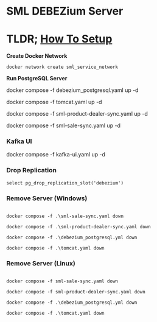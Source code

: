 # SML DEBEZium Server

# TLDR; [How To Setup](setup.md)

**Create Docker Network**
```
docker network create sml_service_network
```

**Run PostgreSQL Server**

docker compose -f debezium_postgresql.yaml up -d 

docker compose -f tomcat.yaml up -d 

docker compose -f sml-product-dealer-sync.yaml up -d 

docker compose -f sml-sale-sync.yaml up -d

### Kafka UI

docker compose -f kafka-ui.yaml up -d 


### Drop Replication

```
select pg_drop_replication_slot('debezium')  
```

### Remove Server (Windows)

```

docker compose -f .\sml-sale-sync.yaml down

docker compose -f .\sml-product-dealer-sync.yaml down 

docker compose -f .\debezium_postgresql.yml down

docker compose -f .\tomcat.yaml down
```


### Remove Server (Linux)

```

docker compose -f sml-sale-sync.yaml down

docker compose -f sml-product-dealer-sync.yaml down 

docker compose -f .\debezium_postgresql.yml down

docker compose -f .\tomcat.yaml down
```